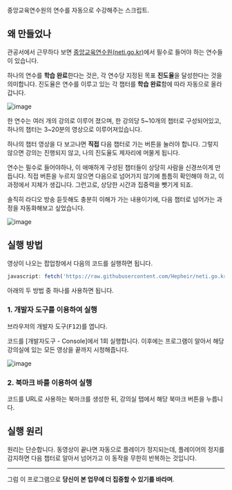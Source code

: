 중앙교육연수원의 연수를 자동으로 수강해주는 스크립트.

## 왜 만들었나

관공서에서 근무하다 보면 [중앙교육연수원(neti.go.kr)](https://www.neti.go.kr)에서 필수로 들어야 하는 연수들이 있습니다.

하나의 연수를 **학습 완료**한다는 것은, 각 연수당 지정된 목표 **진도율**을 달성한다는 것을 의미합니다. 진도율은 연수를 이루고 있는 각 챕터를 **학습 완료**함에 따라 자동으로 올라갑니다.

![image](https://user-images.githubusercontent.com/19310326/157580964-974d746e-c2da-4c13-bc6a-d0fef9a656e4.png)

한 연수는 여러 개의 강의로 이루어 졌으며, 한 강의당 5\~10개의 챕터로 구성되어있고, 하나의 챕터는 3\~20분의 영상으로 이루어져있습니다.

하나의 챕터 영상을 다 보고나면 **직접** 다음 챕터로 가는 버튼을 눌러야 합니다. 그렇지 않으면 강의는 진행되지 않고, 나의 진도율도 제자리에 머물게 됩니다.

연수는 필수로 들어야하나, 이 애매하게 구성된 챕터들이 상당히 사람을 신경쓰이게 만듭니다. 직접 버튼을 누르지 않으면 다음으로 넘어가지 않기에 틈틈히 확인해야 하고, 이 과정에서 지체가 생깁니다. 그런고로, 상당한 시간과 집중력을 뺏기게 되죠.

솔직히 라디오 방송 듣듯해도 충분히 이해가 가는 내용이기에, 다음 챕터로 넘어가는 과정을 자동화해보고 싶었습니다.

![image](https://user-images.githubusercontent.com/19310326/157580798-da29f7be-4a16-4f90-af51-d65552c690dc.png)

## 실행 방법

영상이 나오는 팝업창에서 다음의 코드를 실행하면 됩니다.

```javascript
javascript: fetch('https://raw.githubusercontent.com/Hepheir/neti.go.kr-listener-bot/v0.0.2/script.js').then(res=>res.text()).then(eval);
```

아래의 두 방법 중 하나를 사용하면 됩니다.

### 1. 개발자 도구를 이용하여 실행

브라우저의 개발자 도구(<kbd>F12</kbd>)를 엽니다.

코드를 \[개발자도구 - Console\]에서 1회 실행합니다. 이후에는 프로그램이 알아서 해당 강의실에 있는 모든 영상을 끝까지 시청해줍니다.

![image](https://user-images.githubusercontent.com/19310326/157803004-13b70d7f-d3b5-49c1-85de-34871c699ef2.png)

### 2. 북마크 바를 이용하여 실행

코드를 URL로 사용하는 북마크를 생성한 뒤, 강의실 탭에서 해당 북마크 버튼을 누릅니다.

## 실행 원리

원리는 단순합니다. 동영상이 끝나면 자동으로 플레이가 정지되는데, 플레이어의 정지를 감지하면 다음 챕터로 알아서 넘어가고 이 동작을 무한히 반복하는 것입니다.

---

그럼 이 프로그램으로 **당신이 본 업무에 더 집중할 수 있기를 바라며**.
